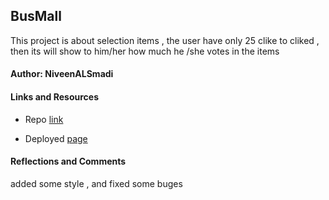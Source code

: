 
## BusMall
This project is about selection items , the user have only 25 clike to cliked , then its will show to him/her how much he /she votes in the items 

#### Author: NiveenALSmadi

#### Links and Resources
- Repo [link](https://github.com/NiveenAlSmadi/bus-mall.git)


- Deployed [page](https://niveenalsmadi.github.io/bus-mall/)

#### Reflections and Comments
added some style , and fixed some buges 



